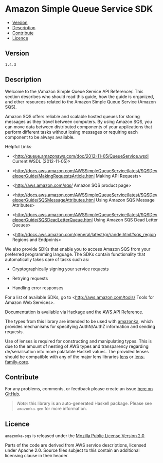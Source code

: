 # Amazon Simple Queue Service SDK

* [Version](#version)
* [Description](#description)
* [Contribute](#contribute)
* [Licence](#licence)


## Version

`1.4.3`


## Description

Welcome to the /Amazon Simple Queue Service API Reference/. This section describes who should read this guide, how the guide is organized, and other resources related to the Amazon Simple Queue Service (Amazon SQS).

Amazon SQS offers reliable and scalable hosted queues for storing messages as they travel between computers. By using Amazon SQS, you can move data between distributed components of your applications that perform different tasks without losing messages or requiring each component to be always available.

Helpful Links:

-   <http://queue.amazonaws.com/doc/2012-11-05/QueueService.wsdl Current WSDL (2012-11-05)>

-   <http://docs.aws.amazon.com/AWSSimpleQueueService/latest/SQSDeveloperGuide/MakingRequestsArticle.html Making API Requests>

-   <http://aws.amazon.com/sqs/ Amazon SQS product page>

-   <http://docs.aws.amazon.com/AWSSimpleQueueService/latest/SQSDeveloperGuide/SQSMessageAttributes.html Using Amazon SQS Message Attributes>

-   <http://docs.aws.amazon.com/AWSSimpleQueueService/latest/SQSDeveloperGuide/SQSDeadLetterQueue.html Using Amazon SQS Dead Letter Queues>

-   <http://docs.aws.amazon.com/general/latest/gr/rande.html#sqs_region Regions and Endpoints>

We also provide SDKs that enable you to access Amazon SQS from your preferred programming language. The SDKs contain functionality that automatically takes care of tasks such as:

-   Cryptographically signing your service requests

-   Retrying requests

-   Handling error responses

For a list of available SDKs, go to <http://aws.amazon.com/tools/ Tools for Amazon Web Services>.

Documentation is available via [Hackage](http://hackage.haskell.org/package/amazonka-sqs)
and the [AWS API Reference](https://aws.amazon.com/documentation/).

The types from this library are intended to be used with [amazonka](http://hackage.haskell.org/package/amazonka),
which provides mechanisms for specifying AuthN/AuthZ information and sending requests.

Use of lenses is required for constructing and manipulating types.
This is due to the amount of nesting of AWS types and transparency regarding
de/serialisation into more palatable Haskell values.
The provided lenses should be compatible with any of the major lens libraries
[lens](http://hackage.haskell.org/package/lens) or [lens-family-core](http://hackage.haskell.org/package/lens-family-core).

## Contribute

For any problems, comments, or feedback please create an issue [here on GitHub](https://github.com/brendanhay/amazonka/issues).

> _Note:_ this library is an auto-generated Haskell package. Please see `amazonka-gen` for more information.


## Licence

`amazonka-sqs` is released under the [Mozilla Public License Version 2.0](http://www.mozilla.org/MPL/).

Parts of the code are derived from AWS service descriptions, licensed under Apache 2.0.
Source files subject to this contain an additional licensing clause in their header.
